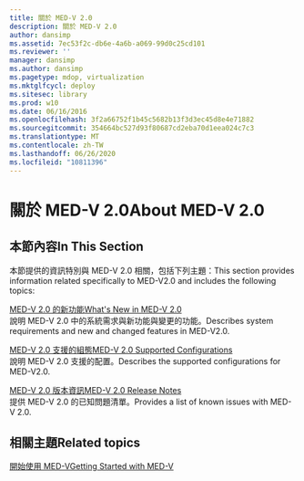 ```yaml
---
title: 關於 MED-V 2.0
description: 關於 MED-V 2.0
author: dansimp
ms.assetid: 7ec53f2c-db6e-4a6b-a069-99d0c25cd101
ms.reviewer: ''
manager: dansimp
ms.author: dansimp
ms.pagetype: mdop, virtualization
ms.mktglfcycl: deploy
ms.sitesec: library
ms.prod: w10
ms.date: 06/16/2016
ms.openlocfilehash: 3f2a66752f1b45c5682b13f3d3ec45d8e4e71882
ms.sourcegitcommit: 354664bc527d93f80687cd2eba70d1eea024c7c3
ms.translationtype: MT
ms.contentlocale: zh-TW
ms.lasthandoff: 06/26/2020
ms.locfileid: "10811396"
---
```

# <span data-ttu-id="d4a74-103">關於 MED-V 2.0</span><span class="sxs-lookup"><span data-stu-id="d4a74-103">About MED-V 2.0</span></span>


## <span data-ttu-id="d4a74-104">本節內容</span><span class="sxs-lookup"><span data-stu-id="d4a74-104">In This Section</span></span>


<span data-ttu-id="d4a74-105">本節提供的資訊特別與 MED-V 2.0 相關，包括下列主題：</span><span class="sxs-lookup"><span data-stu-id="d4a74-105">This section provides information related specifically to MED-V2.0 and includes the following topics:</span></span>

<a href="" id="what-s-new-in-med-v-2-0"></a>[<span data-ttu-id="d4a74-106">MED-V 2.0 的新功能</span><span class="sxs-lookup"><span data-stu-id="d4a74-106">What's New in MED-V 2.0</span></span>](whats-new-in-med-v-20.md)  
<span data-ttu-id="d4a74-107">說明 MED-V 2.0 中的系統需求與新功能與變更的功能。</span><span class="sxs-lookup"><span data-stu-id="d4a74-107">Describes system requirements and new and changed features in MED-V2.0.</span></span>

<a href="" id="med-v-2-0-supported-configurations"></a>[<span data-ttu-id="d4a74-108">MED-V 2.0 支援的組態</span><span class="sxs-lookup"><span data-stu-id="d4a74-108">MED-V 2.0 Supported Configurations</span></span>](med-v-20-supported-configurations.md)  
<span data-ttu-id="d4a74-109">說明 MED-V 2.0 支援的配置。</span><span class="sxs-lookup"><span data-stu-id="d4a74-109">Describes the supported configurations for MED-V2.0.</span></span>

<a href="" id="med-v-2-0-release-notes"></a>[<span data-ttu-id="d4a74-110">MED-V 2.0 版本資訊</span><span class="sxs-lookup"><span data-stu-id="d4a74-110">MED-V 2.0 Release Notes</span></span>](med-v-20-release-notes.md)  
<span data-ttu-id="d4a74-111">提供 MED-V 2.0 的已知問題清單。</span><span class="sxs-lookup"><span data-stu-id="d4a74-111">Provides a list of known issues with MED-V 2.0.</span></span>

## <span data-ttu-id="d4a74-112">相關主題</span><span class="sxs-lookup"><span data-stu-id="d4a74-112">Related topics</span></span>


[<span data-ttu-id="d4a74-113">開始使用 MED-V</span><span class="sxs-lookup"><span data-stu-id="d4a74-113">Getting Started with MED-V</span></span>](getting-started-with-med-vmedv2.md)

 

 





